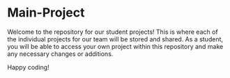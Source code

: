 # Main-Project

Welcome to the repository for our student projects! This is where each of the individual projects for our team will be stored and shared. As a student, you will be able to access your own project within this repository and make any necessary changes or additions.

Happy coding!

